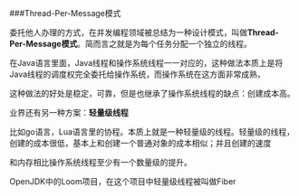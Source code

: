 ###Thread-Per-Message模式

委托他人办理的方式，在并发编程领域被总结为一种设计模式，叫做**Thread-Per-Message模式**。简而言之就是为每个任务分配一个独立的线程。

在Java语言里面，Java线程和操作系统线程一一对应的，这种做法本质上是将Java线程的调度权完全委托给操作系统，而操作系统在这方面非常成熟，

这种做法的好处是稳定，可靠，但是也继承了操作系统线程的缺点：创建成本高。


业界还有另一种方案：**轻量级线程**

比如go语言，Lua语言里的协程。本质上就是一种轻量级的线程。轻量级的线程，创建的成本很低，基本上和创建一个普通对象的成本相似；并且创建的速度

和内存相比操作系统线程至少有一个数量级的提升。


OpenJDK中的Loom项目，在这个项目中轻量级线程被叫做Fiber